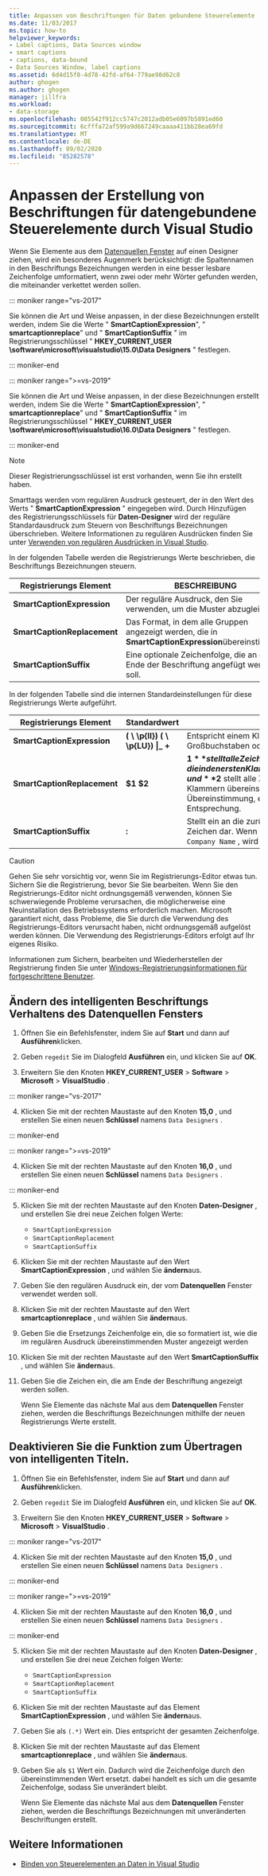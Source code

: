 ```yaml
---
title: Anpassen von Beschriftungen für Daten gebundene Steuerelemente
ms.date: 11/03/2017
ms.topic: how-to
helpviewer_keywords:
- Label captions, Data Sources window
- smart captions
- captions, data-bound
- Data Sources Window, label captions
ms.assetid: 6d4d15f8-4d78-42fd-af64-779ae98d62c8
author: ghogen
ms.author: ghogen
manager: jillfra
ms.workload:
- data-storage
ms.openlocfilehash: 085542f912cc5747c2012adb05e6097b5891ed60
ms.sourcegitcommit: 6cfffa72af599a9d667249caaaa411bb28ea69fd
ms.translationtype: MT
ms.contentlocale: de-DE
ms.lasthandoff: 09/02/2020
ms.locfileid: "85282578"
---
```

# <a name="customize-how-visual-studio-creates-captions-for-data-bound-controls"></a>Anpassen der Erstellung von Beschriftungen für datengebundene Steuerelemente durch Visual Studio

Wenn Sie Elemente aus dem [Datenquellen Fenster](add-new-data-sources.md#data-sources-window) auf einen Designer ziehen, wird ein besonderes Augenmerk berücksichtigt: die Spaltennamen in den Beschriftungs Bezeichnungen werden in eine besser lesbare Zeichenfolge umformatiert, wenn zwei oder mehr Wörter gefunden werden, die miteinander verkettet werden sollen.

::: moniker range="vs-2017"

Sie können die Art und Weise anpassen, in der diese Bezeichnungen erstellt werden, indem Sie die Werte " **SmartCaptionExpression**", " **smartcaptionreplace**" und " **SmartCaptionSuffix** " im Registrierungsschlüssel " **HKEY_CURRENT_USER \software\microsoft\visualstudio\15.0\Data Designers** " festlegen.

::: moniker-end

::: moniker range=">=vs-2019"

Sie können die Art und Weise anpassen, in der diese Bezeichnungen erstellt werden, indem Sie die Werte " **SmartCaptionExpression**", " **smartcaptionreplace**" und " **SmartCaptionSuffix** " im Registrierungsschlüssel " **HKEY_CURRENT_USER \software\microsoft\visualstudio\16.0\Data Designers** " festlegen.

::: moniker-end

> [!NOTE]
> Dieser Registrierungsschlüssel ist erst vorhanden, wenn Sie ihn erstellt haben.

Smarttags werden vom regulären Ausdruck gesteuert, der in den Wert des Werts " **SmartCaptionExpression** " eingegeben wird. Durch Hinzufügen des Registrierungsschlüssels für **Daten-Designer** wird der reguläre Standardausdruck zum Steuern von Beschriftungs Bezeichnungen überschrieben. Weitere Informationen zu regulären Ausdrücken finden Sie unter [Verwenden von regulären Ausdrücken in Visual Studio](../ide/using-regular-expressions-in-visual-studio.md).

In der folgenden Tabelle werden die Registrierungs Werte beschrieben, die Beschriftungs Bezeichnungen steuern.

|Registrierungs Element|BESCHREIBUNG|
|-------------------|-----------------|
|**SmartCaptionExpression**|Der reguläre Ausdruck, den Sie verwenden, um die Muster abzugleichen.|
|**SmartCaptionReplacement**|Das Format, in dem alle Gruppen angezeigt werden, die in **SmartCaptionExpression**übereinstimmen.|
|**SmartCaptionSuffix**|Eine optionale Zeichenfolge, die an das Ende der Beschriftung angefügt werden soll.|

In der folgenden Tabelle sind die internen Standardeinstellungen für diese Registrierungs Werte aufgeführt.

|Registrierungs Element|Standardwert|Erklärung|
|-------------------|-------------------|-----------------|
|**SmartCaptionExpression**|**( \\ \p{ll}) ( \\ \p{LU}) &#124;_ +**|Entspricht einem Kleinbuchstaben, gefolgt von einem Großbuchstaben oder einem Unterstrich.|
|**SmartCaptionReplacement**|**$1 $2**|**$1** stellt alle Zeichen dar, die in den ersten Klammern des Ausdrucks übereinstimmen, und **$2** stellt alle Zeichen dar, die in den zweiten Klammern übereinstimmen. Die Ersetzung ist die erste Übereinstimmung, ein Leerzeichen und dann die zweite Entsprechung.|
|**SmartCaptionSuffix**|**:**|Stellt ein an die zurückgegebene Zeichenfolge angefügtes Zeichen dar. Wenn die Beschriftung beispielsweise ist `Company Name` , wird Sie durch das Suffix `Company Name:`|

> [!CAUTION]
> Gehen Sie sehr vorsichtig vor, wenn Sie im Registrierungs-Editor etwas tun. Sichern Sie die Registrierung, bevor Sie Sie bearbeiten. Wenn Sie den Registrierungs-Editor nicht ordnungsgemäß verwenden, können Sie schwerwiegende Probleme verursachen, die möglicherweise eine Neuinstallation des Betriebssystems erforderlich machen. Microsoft garantiert nicht, dass Probleme, die Sie durch die Verwendung des Registrierungs-Editors verursacht haben, nicht ordnungsgemäß aufgelöst werden können. Die Verwendung des Registrierungs-Editors erfolgt auf Ihr eigenes Risiko.
>
> Informationen zum Sichern, bearbeiten und Wiederherstellen der Registrierung finden Sie unter [Windows-Registrierungsinformationen für fortgeschrittene Benutzer](https://support.microsoft.com/help/256986/windows-registry-information-for-advanced-users).

## <a name="modify-the-smart-captioning-behavior-of-the-data-sources-window"></a>Ändern des intelligenten Beschriftungs Verhaltens des Datenquellen Fensters

1. Öffnen Sie ein Befehlsfenster, indem Sie auf **Start** und dann auf **Ausführen**klicken.

2. Geben `regedit` Sie im Dialogfeld **Ausführen** ein, und klicken Sie auf **OK**.

3. Erweitern Sie den Knoten **HKEY_CURRENT_USER**  >  **Software**  >  **Microsoft**  >  **VisualStudio** .

::: moniker range="vs-2017"

4. Klicken Sie mit der rechten Maustaste auf den Knoten **15,0** , und erstellen Sie einen neuen **Schlüssel** namens `Data Designers` .

::: moniker-end

::: moniker range=">=vs-2019"

4. Klicken Sie mit der rechten Maustaste auf den Knoten **16,0** , und erstellen Sie einen neuen **Schlüssel** namens `Data Designers` .

::: moniker-end

5. Klicken Sie mit der rechten Maustaste auf den Knoten **Daten-Designer** , und erstellen Sie drei neue Zeichen folgen Werte:

    - `SmartCaptionExpression`
    - `SmartCaptionReplacement`
    - `SmartCaptionSuffix`

6. Klicken Sie mit der rechten Maustaste auf den Wert **SmartCaptionExpression** , und wählen Sie **ändern**aus.

7. Geben Sie den regulären Ausdruck ein, der vom **Datenquellen** Fenster verwendet werden soll.

8. Klicken Sie mit der rechten Maustaste auf den Wert **smartcaptionreplace** , und wählen Sie **ändern**aus.

9. Geben Sie die Ersetzungs Zeichenfolge ein, die so formatiert ist, wie die im regulären Ausdruck übereinstimmenden Muster angezeigt werden

10. Klicken Sie mit der rechten Maustaste auf den Wert **SmartCaptionSuffix** , und wählen Sie **ändern**aus.

11. Geben Sie die Zeichen ein, die am Ende der Beschriftung angezeigt werden sollen.

    Wenn Sie Elemente das nächste Mal aus dem **Datenquellen** Fenster ziehen, werden die Beschriftungs Bezeichnungen mithilfe der neuen Registrierungs Werte erstellt.

## <a name="turn-off-the-smart-captioning-feature"></a>Deaktivieren Sie die Funktion zum Übertragen von intelligenten Titeln.

1. Öffnen Sie ein Befehlsfenster, indem Sie auf **Start** und dann auf **Ausführen**klicken.

2. Geben `regedit` Sie im Dialogfeld **Ausführen** ein, und klicken Sie auf **OK**.

3. Erweitern Sie den Knoten **HKEY_CURRENT_USER**  >  **Software**  >  **Microsoft**  >  **VisualStudio** .

::: moniker range="vs-2017"

4. Klicken Sie mit der rechten Maustaste auf den Knoten **15,0** , und erstellen Sie einen neuen **Schlüssel** namens `Data Designers` .

::: moniker-end

::: moniker range=">=vs-2019"

4. Klicken Sie mit der rechten Maustaste auf den Knoten **16,0** , und erstellen Sie einen neuen **Schlüssel** namens `Data Designers` .

::: moniker-end

5. Klicken Sie mit der rechten Maustaste auf den Knoten **Daten-Designer** , und erstellen Sie drei neue Zeichen folgen Werte:

    - `SmartCaptionExpression`
    - `SmartCaptionReplacement`
    - `SmartCaptionSuffix`

6. Klicken Sie mit der rechten Maustaste auf das Element **SmartCaptionExpression** , und wählen Sie **ändern**aus.

7. Geben Sie als `(.*)` Wert ein. Dies entspricht der gesamten Zeichenfolge.

8. Klicken Sie mit der rechten Maustaste auf das Element **smartcaptionreplace** , und wählen Sie **ändern**aus.

9. Geben Sie als `$1` Wert ein. Dadurch wird die Zeichenfolge durch den übereinstimmenden Wert ersetzt. dabei handelt es sich um die gesamte Zeichenfolge, sodass Sie unverändert bleibt.

    Wenn Sie Elemente das nächste Mal aus dem **Datenquellen** Fenster ziehen, werden die Beschriftungs Bezeichnungen mit unveränderten Beschriftungen erstellt.

## <a name="see-also"></a>Weitere Informationen

- [Binden von Steuerelementen an Daten in Visual Studio](../data-tools/bind-controls-to-data-in-visual-studio.md)
